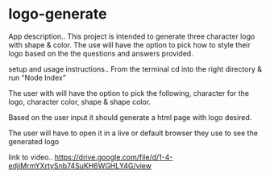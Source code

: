 # logo-generate
App description..
This project is intended to generate three character logo with shape & color. The use will have the option to pick how to style their logo based on the the questions and answers provided. 

setup and usage instructions..
From the terminal cd into the right directory & run “Node Index”

The user with will have the option to pick the following, character for the logo, character color, shape & shape color.

Based on the user input it should generate a html page with logo desired. 

The user will have to open it in a live or default browser they use to see the generated logo


link to video..
https://drive.google.com/file/d/1-4-edjiMrmYXrtySnb74SuKH6WGHLY4G/view
